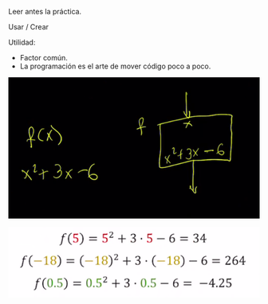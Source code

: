 Leer antes la práctica.

Usar / Crear

Utilidad: 
* Factor común.
* La programación es el arte de mover código poco a poco.


![alt text](image.png)

![alt text](image-1.png)